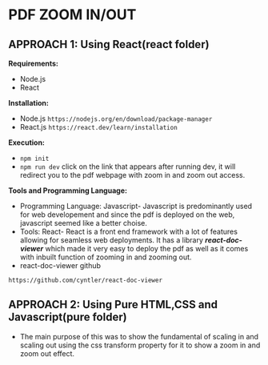 # PDF ZOOM IN/OUT

## APPROACH 1: Using React(react folder)

**Requirements:**

* Node.js
* React

**Installation:**
 * Node.js ```` https://nodejs.org/en/download/package-manager ````
 * React.js ````https://react.dev/learn/installation ````

**Execution:**
  * ```` npm init ````
  * ```` npm run dev ````
  click on the link that appears after running dev, it will redirect you to the pdf webpage with zoom in and zoom out access.

**Tools and Programming Language:**
 * Programming Language: Javascript- Javascript is predominantly used for web developement and since the pdf is deployed on the web, javascript seemed like a better choise.
 * Tools: React- React is a front end framework with a lot of features allowing for seamless web deployments. It has a library ***react-doc-viewer*** which made it very easy to deploy the pdf as well as it comes with inbuilt function of zooming in and zooming out.
 * react-doc-viewer github
````
https://github.com/cyntler/react-doc-viewer
````
## APPROACH 2: Using Pure HTML,CSS and Javascript(pure folder)
* The main purpose of this was to show the fundamental of scaling in and scaling out using the css transform property for it to show a zoom in and zoom out effect.
